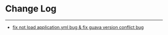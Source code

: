 # Change Log
---

- [fix not load application.yml bug & fix guava version conflict bug](https://github.com/Tencent/spring-cloud-tencent/pull/289)
